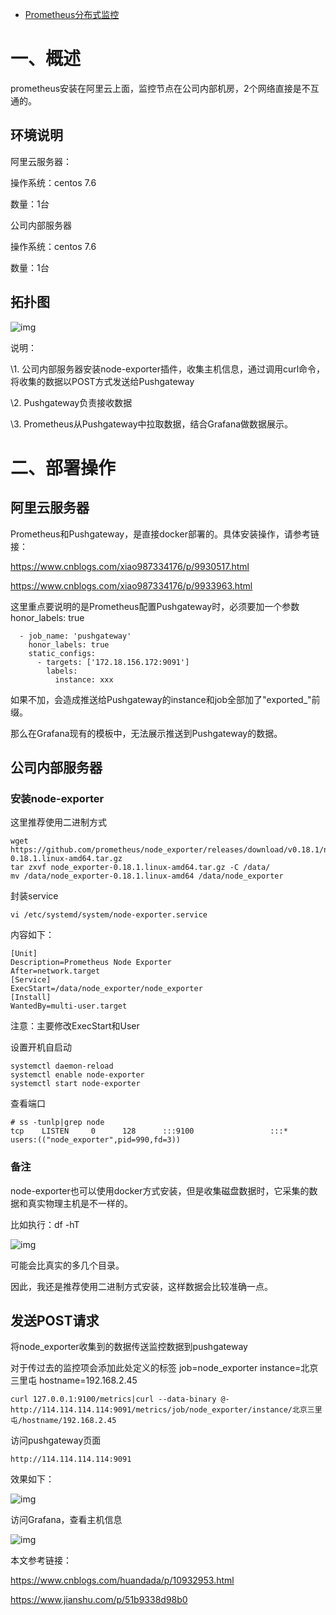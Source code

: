 - [Prometheus分布式监控](https://www.cnblogs.com/xiao987334176/p/12836472.html)



# 一、概述

prometheus安装在阿里云上面，监控节点在公司内部机房，2个网络直接是不互通的。

## 环境说明

阿里云服务器：

操作系统：centos 7.6

数量：1台

 

公司内部服务器

操作系统：centos 7.6

数量：1台

 

## 拓扑图

![img](https://img2020.cnblogs.com/blog/1341090/202005/1341090-20200507145519126-1420677056.png)

 

 说明：

\1. 公司内部服务器安装node-exporter插件，收集主机信息，通过调用curl命令，将收集的数据以POST方式发送给Pushgateway

\2. Pushgateway负责接收数据

\3. Prometheus从Pushgateway中拉取数据，结合Grafana做数据展示。

 

# 二、部署操作

## 阿里云服务器

Prometheus和Pushgateway，是直接docker部署的。具体安装操作，请参考链接：

https://www.cnblogs.com/xiao987334176/p/9930517.html

https://www.cnblogs.com/xiao987334176/p/9933963.html

 

这里重点要说明的是Prometheus配置Pushgateway时，必须要加一个参数honor_labels: true

```
  - job_name: 'pushgateway'
    honor_labels: true
    static_configs:
      - targets: ['172.18.156.172:9091']
        labels:
          instance: xxx
```

如果不加，会造成推送给Pushgateway的instance和job全部加了"exported_"前缀。

那么在Grafana现有的模板中，无法展示推送到Pushgateway的数据。

 

## 公司内部服务器

### 安装node-exporter

这里推荐使用二进制方式

```
wget https://github.com/prometheus/node_exporter/releases/download/v0.18.1/node_exporter-0.18.1.linux-amd64.tar.gz
tar zxvf node_exporter-0.18.1.linux-amd64.tar.gz -C /data/
mv /data/node_exporter-0.18.1.linux-amd64 /data/node_exporter
```

 

封装service

```
vi /etc/systemd/system/node-exporter.service
```

内容如下：

```
[Unit]
Description=Prometheus Node Exporter
After=network.target
[Service]
ExecStart=/data/node_exporter/node_exporter
[Install]
WantedBy=multi-user.target
```

注意：主要修改ExecStart和User

 

设置开机自启动

```
systemctl daemon-reload
systemctl enable node-exporter
systemctl start node-exporter
```

 

查看端口

```
# ss -tunlp|grep node
tcp    LISTEN     0      128      :::9100                 :::*                   users:(("node_exporter",pid=990,fd=3))
```

 

### 备注

node-exporter也可以使用docker方式安装，但是收集磁盘数据时，它采集的数据和真实物理主机是不一样的。

比如执行：df -hT

![img](https://img2020.cnblogs.com/blog/1341090/202005/1341090-20200507151953244-1539449765.png)

 

可能会比真实的多几个目录。

因此，我还是推荐使用二进制方式安装，这样数据会比较准确一点。

 

## 发送POST请求

将node_exporter收集到的数据传送监控数据到pushgateway

对于传过去的监控项会添加此处定义的标签 job=node_exporter instance=北京三里屯 hostname=192.168.2.45

```
curl 127.0.0.1:9100/metrics|curl --data-binary @- http://114.114.114.114:9091/metrics/job/node_exporter/instance/北京三里屯/hostname/192.168.2.45
```

 

访问pushgateway页面

```
http://114.114.114.114:9091
```

效果如下：

![img](https://img2020.cnblogs.com/blog/1341090/202005/1341090-20200507151418548-1709168149.png)

 

 

 访问Grafana，查看主机信息

![img](https://img2020.cnblogs.com/blog/1341090/202005/1341090-20200507151658187-151037497.png)



本文参考链接：

https://www.cnblogs.com/huandada/p/10932953.html

https://www.jianshu.com/p/51b9338d98b0